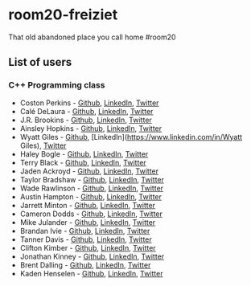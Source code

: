 # room20-freiziet
That old abandoned place you call home #room20

## List of users
### C++ Programming class
* Coston Perkins - [Github](https://github.com/coston/), [LinkedIn](https://www.linkedin.com/in/costonperkins), [Twitter](https://twitter.com/costonperkins)
* Calé DeLaura - [Github](https://github.com/caledelaura), [LinkedIn](https://www.linkedin.com/in/caledelaura), [Twitter](https://twitter.com/calendelaura)
* J.R. Brookins - [Github](https://github.com/BrookinsJ), [LinkedIn](https://www.linkedin.com/in/brookinsjr), [Twitter](https://twitter.com/brookinsjg)
* Ainsley Hopkins - [Github](https://github.com/ainsleyhopkins), [LinkedIn](www.linkedin.com/in/ainsleyhopkins), [Twitter](https://twitter.com/HopkinsAinsley1)
* Wyatt Giles - [Github](https://github.com/WyattGiles), [LinkedIn](https://www.linkedin.com/in/Wyatt Giles), [Twitter](https://twitter.com/Wyatt_Giles)
* Haley Bogle - [Github](https://github.com/HaleyBogle), [LinkedIn](hwww.linkedin.com/in/haleybogle), [Twitter](https://twitter.com/haley_bogle)
* Terry Black - [Github](https://github.com/Blacksnblack), [LinkedIn](www.linkedin.com/in/black1), [Twitter](https://twitter.com/TerryBl57840381)
* Jaden Ackroyd - [Github](https://github.com/justacka/), [LinkedIn](linkedin.com/in/jadenackroyd), [Twitter](https://twitter.com/just_acka)
* Taylor Bradshaw - [Github](https://github.com/taylorbrad), [LinkedIn](https://www.linkedin.com/in/markbradshaw1), [Twitter](https://twitter.com/M_Taylor_Brad)
* Wade Rawlinson - [Github](https://github.com/Parzival0423), [LinkedIn](https://www.linkedin.com/in/Parzival0423), [Twitter](https://twitter.com/Parzival0423)
* Austin Hampton - [Github](https://github.com/Austin914), [LinkedIn](https://www.linkedin.com/in/Austin914), [Twitter](https://twitter.com/AustinH914)
* Jarrett Minton - [Github](https://github.com/MintonJ), [LinkedIn](https://www.linkedin.com/in/JarrettMinton), [Twitter](https://twitter.com/Jarrett__M)
* Cameron Dodds - [Github](https://github.com/camerondodds00), [LinkedIn](https://www.linkedin.com/in/camerondodds00), [Twitter](https://twitter.com/camerondodds00)
* Mike Julander - [Github](https://github.com/NaH012), [LinkedIn](https://www.linkedin.com/in/MichaelJulander), [Twitter](https://twitter.com/Sodium_Hydrogen)
* Brandan Ivie - [Github](https://github.com/Parzival07), [LinkedIn](https://www.linkedin.com/pub/brandan-ivie/104/3b9/4b7), [Twitter](https://twitter.com/brandan_ivie)
* Tanner Davis - [Github](https://github.com/TannerBD), [LinkedIn](https://www.linkedin.com/in/TannerBD), [Twitter](https://twitter.com/Tanner_BD)
* Clifton Kimber - [Github](https://github.com/C-Kimber), [LinkedIn](https://www.linkedin.com/in/ctkimber), [Twitter](https://twitter.com/C_Kimber_)
* Jonathan Kinney - [Github](https://github.com/JKatc), [LinkedIn](https://www.linkedin.com/in/jkatc), [Twitter](https://twitter.com/JK_atc)
* Brent Dalling - [Github](https://github.com/BrentDalling), [LinkedIn](https://www.linkedin.com/in/weirdo), [Twitter](https://twitter.com/BrentDalling1)
* Kaden Henselen - [Github](https://github.com/thestreetkid), [LinkedIn](https://www.linkedin.com/in/kadenhenselen), [Twitter](https://twitter.com/TheStreetKidXD)

